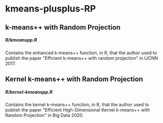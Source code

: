 # kmeans-plusplus-RP
## k-means++ with Random Projection
##### R/kmeanspp.R
Contains the enhanced k-means++ function, in R, that the author used to publish the paper "Efficient k-means++ with random projection" in IJCNN 2017.

## Kernel k-means++ with Random Projection
##### R/kernel-kmeanspp.R
Contains the kernel k-means++ function, in R, that the author used to publish the paper "Efficient High-Dimensional Kernel k-means++ with Random Projection" in Big Data 2020.
